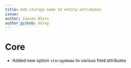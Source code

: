 ```yaml
---
title: Add storage name to entity attributes
issue: 
author: Simone Alers
author_github: dorxy
---
```

# Core
* Added new option `storageName` to various field attributes

